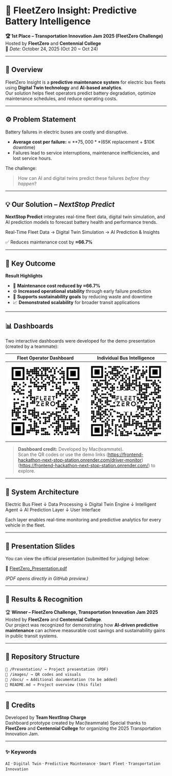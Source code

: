 # 🚌 FleetZero Insight: Predictive Battery Intelligence

**🏆 1st Place – Transportation Innovation Jam 2025 (FleetZero Challenge)**  
Hosted by **FleetZero** and **Centennial College**  
📅 *Date:* October 24, 2025 (Oct 20 ~ Oct 24)

---

## 🚀 Overview
FleetZero Insight is a **predictive maintenance system** for electric bus fleets using **Digital Twin technology** and **AI-based analytics**.  
Our solution helps fleet operators predict battery degradation, optimize maintenance schedules, and reduce operating costs.

---

## ⚙️ Problem Statement
Battery failures in electric buses are costly and disruptive.  
- **Average cost per failure:** ≈ **$75,000**  
  ($65K replacement + $10K downtime)  
- Failures lead to service interruptions, maintenance inefficiencies, and lost service hours.

The challenge:  
> How can AI and digital twins predict these failures *before they happen*?

---

## 💡 Our Solution – *NextStop Predict*
**NextStop Predict** integrates real-time fleet data, digital twin simulation, and AI prediction models to forecast battery health and performance trends.

Real-Time Fleet Data → Digital Twin Simulation → AI Prediction & Insights

✅ Reduces maintenance cost by **≈66.7%**  

---

## 🧠 Key Outcome

**Result Highlights**
- 🔧 **Maintenance cost reduced by ≈66.7%**
- ⚙️ **Increased operational stability** through early failure prediction  
- 🌱 **Supports sustainability goals** by reducing waste and downtime  
- 📈 **Demonstrated scalability** for broader transit applications

---

## 📊 Dashboards
Two interactive dashboards were developed for the demo presentation (created by a teammate):

| Fleet Operator Dashboard | Individual Bus Intelligence |
|---------------------------|-----------------------------|
| ![Fleet Operator Dashboard](images/fleet_operator_qr.png) | ![Individual Bus Intelligence](images/Individual_Bus_Intelligence.png) |

> **Dashboard credit:** Developed by Mac(teammate).  
> Scan the QR codes
> or use the demo links (https://frontend-hackathon-next-stop-station.onrender.com/driver-monitor)
> (https://frontend-hackathon-next-stop-station.onrender.com/) to explore.

---

## 🧩 System Architecture
Electric Bus Fleet
↓
Data Processing
↓
Digital Twin Engine
↓
Intelligent Agent
↓
AI Prediction Layer
↓
User Interface

Each layer enables real-time monitoring and predictive analytics for every vehicle in the fleet.

---

## 🧾 Presentation Slides
You can view the official presentation (submitted for judging) below:

📄 [FleetZero_Presentation.pdf](Presentation/FleetZero_Presentation.pdf)

*(PDF opens directly in GitHub preview.)*

---

## 🏁 Results & Recognition
🏆 **Winner – FleetZero Challenge, Transportation Innovation Jam 2025**  
Hosted by **FleetZero** and **Centennial College**.  
Our project was recognized for demonstrating how **AI-driven predictive maintenance** can achieve measurable cost savings and sustainability gains in public transit systems.

---

## 📂 Repository Structure
```
📁 /Presentation/ → Project presentation (PDF)
📁 /images/ → QR codes and visuals
📁 /docs/ → Additional documentation (to be added)
📄 README.md → Project overview (this file)
```
---

## 🙏 Credits
Developed by **Team NextStop Charge**  
Dashboard prototype created by Mac(teammate)
Special thanks to **FleetZero** and **Centennial College** for organizing the 2025 Transportation Innovation Jam.

---

### ✨ Keywords
`AI` · `Digital Twin` · `Predictive Maintenance` · `Smart Fleet` · `Transportation Innovation`  




